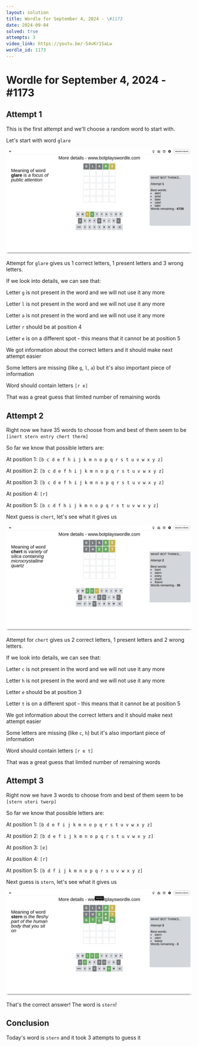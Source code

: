 ```yaml
---
layout: solution
title: Wordle for September 4, 2024 - \#1173
date: 2024-09-04
solved: true
attempts: 3
video_link: https://youtu.be/-S4vKr1SaLw
wordle_id: 1173
---
```


# Wordle for September 4, 2024 - \#1173

## Attempt 1

This is the first attempt and we'll choose a random word to start with.

Let's start with word `glare`

![Attempt 1](2024-09-04/attempt-1.png)

Attempt for `glare` gives us 1 correct letters, 1 present letters and 3 wrong letters.

If we look into details, we can see that:

Letter `g` is not present in the word and we will not use it any more

Letter `l` is not present in the word and we will not use it any more

Letter `a` is not present in the word and we will not use it any more

Letter `r` should be at position 4

Letter `e` is on a different spot - this means that it cannot be at position 5

We got information about the correct letters and it should make next attempt easier

Some letters are missing (like `g`, `l`, `a`) but it's also important piece of information

Word should contain letters `[r e]`

That was a great guess that limited number of remaining words



## Attempt 2

Right now we have 35 words to choose from and best of them seem to be `[inert stern entry chert therm]`

So far we know that possible letters are:

At position 1: `[b c d e f h i j k m n o p q r s t u v w x y z]`

At position 2: `[b c d e f h i j k m n o p q r s t u v w x y z]`

At position 3: `[b c d e f h i j k m n o p q r s t u v w x y z]`

At position 4: `[r]`

At position 5: `[b c d f h i j k m n o p q r s t u v w x y z]`

Next guess is `chert`, let's see what it gives us

![Attempt 2](2024-09-04/attempt-2.png)

Attempt for `chert` gives us 2 correct letters, 1 present letters and 2 wrong letters.

If we look into details, we can see that:

Letter `c` is not present in the word and we will not use it any more

Letter `h` is not present in the word and we will not use it any more

Letter `e` should be at position 3

Letter `t` is on a different spot - this means that it cannot be at position 5

We got information about the correct letters and it should make next attempt easier

Some letters are missing (like `c`, `h`) but it's also important piece of information

Word should contain letters `[r e t]`

That was a great guess that limited number of remaining words



## Attempt 3

Right now we have 3 words to choose from and best of them seem to be `[stern uteri twerp]`

So far we know that possible letters are:

At position 1: `[b d e f i j k m n o p q r s t u v w x y z]`

At position 2: `[b d e f i j k m n o p q r s t u v w x y z]`

At position 3: `[e]`

At position 4: `[r]`

At position 5: `[b d f i j k m n o p q r s u v w x y z]`

Next guess is `stern`, let's see what it gives us

![Attempt 3](2024-09-04/attempt-3.png)

That's the correct answer! The word is `stern`!

## Conclusion

Today's word is `stern` and it took 3 attempts to guess it

